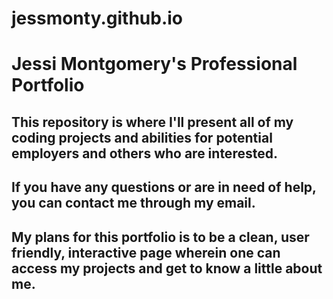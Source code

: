 
# jessmonty.github.io

# Jessi Montgomery's Professional Portfolio

## This repository is where I'll present all of my coding projects and abilities for potential employers and others who are interested.

## If you have any questions or are in need of help, you can contact me through my email.

## My plans for this portfolio is to be a clean, user friendly, interactive page wherein one can access my projects and get to know a little about me.
